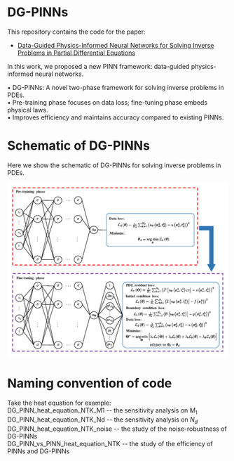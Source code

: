 # DG-PINNs
This repository contains the code for the paper:
- [Data-Guided Physics-Informed Neural Networks for Solving Inverse Problems in Partial Differential Equations](https://arxiv.org/abs/2407.10836)

In this work, we proposed a new PINN framework: data-guided physics-informed neural networks.

•	DG-PINNs: A novel two-phase framework for solving inverse problems in PDEs.\
•	Pre-training phase focuses on data loss; fine-tuning phase embeds physical laws.\
•	Improves efficiency and maintains accuracy compared to existing PINNs.

# Schematic of DG-PINNs
Here we show the schematic of DG-PINNs for solving inverse problems in PDEs.

<p align="center">
  <img src="DGPINN_diagram.png" width="800">
</p>

# Naming convention of code
Take the heat equation for example:\
DG_PINN_heat_equation_NTK_M1 -- the sensitivity analysis on $M_1$ \
DG_PINN_heat_equation_NTK_Nd -- the sensitivity analysis on $N_d$ \
DG_PINN_heat_equation_NTK_noise -- the study of the noise-robustness of DG-PINNs \
DG_PINN_vs_PINN_heat_equation_NTK -- the study of the efficiency of PINNs and DG-PINNs


